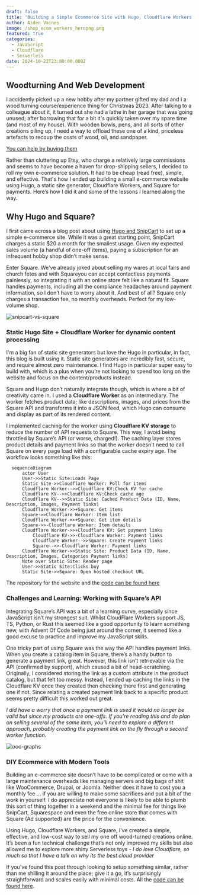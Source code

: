 ```yaml
---
draft: false
title: 'Building a Simple Ecommerce Site with Hugo, Cloudflare Workers, and Square'
author: Aiden Vaines
image: /shop_ecom_workers_heropng.png
featured: true
categories:
  - JavaScript
  - Cloudflare
  - Serverless
date: 2024-10-22T23:00:00.000Z
---
```


## **Woodturning And Web Development**

I accidently picked up a new hobby after my partner gifted my dad and I a wood turning course/experience thing for Christmas 2023. After talking to a colleague about it, it turned out she had a lathe in her garage that was going unused; after borrowing that for a bit it's quickly taken over my spare time (and most of my house). With wooden bowls, pens, and all sorts of other creations piling up, I need a way to offload these one of a kind, priceless artefacts to recoup the costs of wood, oil, and sandpaper.

[You can help by buying them](https://shop.vaines.org/)

Rather than cluttering up Etsy, who charge a relatively large commissions and seems to have become a haven for drop-shipping sellers, I decided to roll my own e-commerce solution. It had to be cheap (read free), simple, and effective. That's how I ended up building a small e-commerce website using Hugo, a static site generator, Cloudflare Workers, and Square for payments. Here’s how I did it and some of the lessons I learned along the way.

## **Why Hugo and Square?**

I first came across a blog post about using [Hugo and SnipCart](https://snipcart.com/blog/hugo-tutorial-static-site) to set up a simple e-commerce site. While it was a great starting point, SnipCart charges a static $20 a month for the smallest usage. Given my expected sales volume (a handful of one-off items), paying a subscription for an infrequent hobby shop didn’t make sense.

Enter Square. We've already joked about selling my wares at local fairs and church fetes and with Squareyou can accept contactless payments painlessly, so integrating it with an online store felt like a natural fit. Square handles payments, including all the compliance headaches around payment information, so I don’t have to worry about it. And best of all? Square only charges a transaction fee, no monthly overheads. Perfect for my low-volume shop.

![snipcart-vs-square](/uploads/shop_ecom_workers_pricing_compare.png)

### **Static Hugo Site + Cloudflare Worker for dynamic content processing**

I'm a big fan of static site generators but love the Hugo in particular, in fact, this blog is built using it. Static site generators are incredibly fast, secure, and require almost zero maintenance. I find Hugo in particular super easy to build with, which is a plus when you’re not looking to spend too long on the website and focus on the content/products instead.

Square and Hugo don’t naturally integrate though, which is where a bit of creativity came in. I used a **Cloudflare Worker** as an intermediary. The worker fetches product data; like descriptions, images, and prices from the Square API and transforms it into a JSON feed, which Hugo can consume and display as part of its rendered content.

I implemented caching for the worker using **Cloudflare KV storage** to reduce the number of API requests to Square. This way, I avoid being throttled by Square’s API (or worse, charged!). The caching layer stores product details and payment links so that the worker doesn't need to call Square on every page load with a configurable cache expiry age. The workflow looks something like this:

```mermaid
  sequenceDiagram
      actor User 
      User->>Static Site:Loads Page
      Static Site->>Cloudflare Worker: Poll for items
      Cloudflare Worker-->>Cloudflare KV:Check KV for cache
      Cloudflare KV-->>Cloudflare KV:Check cache age
      Cloudflare KV-->>Static Site: Cached Product Data (ID, Name, Description, Images, Payment links)
      Cloudflare Worker->>+Square: Get items
      Square->>Cloudflare Worker: Item list
      Cloudflare Worker->>+Square: Get item details
      Square->>-Cloudflare Worker: Item details
      Cloudflare Worker->>+Cloudflare KV: Get payment links
          Cloudflare KV->>-Cloudflare Worker: Payment links
          Cloudflare Worker-->>Square: Create Payment links
          Square-->>-Cloudflare Worker: Payment links
      Cloudflare Worker->>Static Site: Product Data (ID, Name, Description, Images, Categories Payment links)
      Note over Static Site: Render page
      User->>Static Site:Clicks buy
      Static Site->>Square: Open hosted checkout URL
```

The repository for the website and the [code can be found here](https://github.com/avaines/shop.vaines.org)

### **Challenges and Learning: Working with Square’s API**

Integrating Square’s API was a bit of a learning curve, especially since JavaScript isn’t my strongest suit. Whilst CloudFlare Workers support JS, TS, Python, or Rust this seemed like a good opportunity to learn something new, with Advent Of Code being just around the corner, it seemed like a good excuse to practice and improve my JavaScript skills.

One tricky part of using Square was the way the API handles payment links. When you create a catalog item in Square, there’s a handy button to generate a payment link, great. However, this link isn’t retrievable via the API (confirmed by support), which caused a bit of head-scratching. Originally, I considered storing the link as a custom attribute in the product catalog, but that felt too messy. Instead, I ended up caching the links in the Cloudflare KV once they created then checking there first and generating one if not. Since relating a created payment link back to a specific product seems pretty difficult this worked out great.

*I did have a worry that once a payment link is used it would no longer be valid but since my products are one-offs. If you're reading this and do plan on selling several of the same item, you'll need to explore a different approach, probably creating the payment link on the fly through a second worker function.*

![ooo-graphs](/uploads/shop_ecom_workers_ooo_graphs.png)

### **DIY Ecommerce with Modern Tools**

Building an e-commerce site doesn’t have to be complicated or come with a large maintenance overheads like managing servers and big bags of shit like WooCommerce, Drupal, or Joomla. Neither does it have to cost you a monthly fee ... if you are willing to make some sacrifices and put a bit of the work in yourself. I do appreciate not everyone is likely to be able to plumb this sort of thing together in a weekend and the minimal fee for things like SnipCart, Squarespace and even the free online store that comes with Square (Ad supported) are the price for the convenience.

Using Hugo, Cloudflare Workers, and Square, I’ve created a simple, effective, and low-cost way to sell my one off wood-turned creations online. It’s been a fun technical challenge that’s not only improved my skills but also allowed me to explore more shiny Serverless toys - *I do love Cloudflare, so much so that I have a talk on why its the best cloud provider*

If you've found this post through looking to setup something similar, rather than me shilling it around the place; give it a go, it’s surprisingly straightforward and scales easily with minimal costs. All the [code can be found here](https://github.com/avaines/shop.vaines.org).
